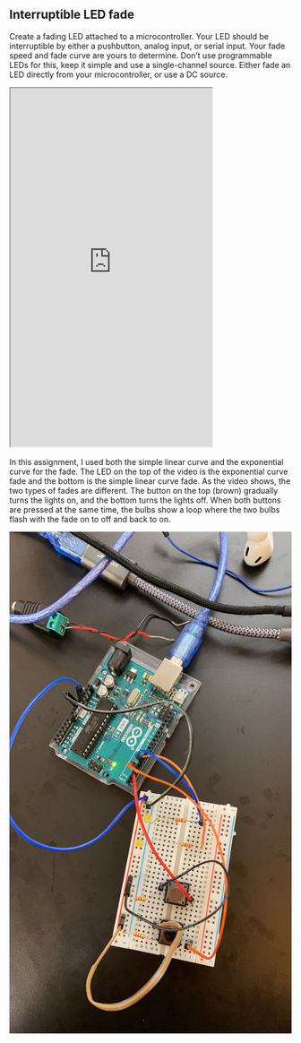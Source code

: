 ## Interruptible LED fade

Create a fading LED attached to a microcontroller. Your LED should be interruptible by either a pushbutton, analog input, or serial input. Your fade speed and fade curve are yours to determine. Don’t use programmable LEDs for this, keep it simple and use a single-channel source. Either fade an LED directly from your microcontroller, or use a DC source.

<iframe width="360" height="640"
  src="https://user-images.githubusercontent.com/51350490/220411780-440c2664-e26b-4f01-be05-fa12f8d41e1b.mp4">
</iframe>


In this assignment, I used both the simple linear curve and the exponential curve for the fade. The LED on the top of the video is the exponential curve fade and the bottom is the simple linear curve fade. As the video shows, the two types of fades are different.
The button on the top (brown) gradually turns the lights on, and the bottom turns the lights off. When both buttons are pressed at the same time, the bulbs show a loop where the two bulbs flash with the fade on to off and back to on.

![This the picture of the circuit.](circuit.jpg)

